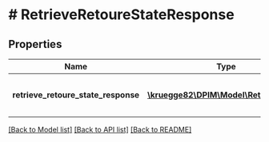 # # RetrieveRetoureStateResponse

## Properties

Name | Type | Description | Notes
------------ | ------------- | ------------- | -------------
**retrieve_retoure_state_response** | [**\kruegge82\DPIM\Model\RetoureState[]**](RetoureState.md) | The list of requested retoure states. | [optional]

[[Back to Model list]](../../README.md#models) [[Back to API list]](../../README.md#endpoints) [[Back to README]](../../README.md)
